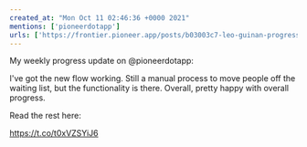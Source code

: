 ```yaml
---
created_at: "Mon Oct 11 02:46:36 +0000 2021"
mentions: ['pioneerdotapp']
urls: ['https://frontier.pioneer.app/posts/b03003c7-leo-guinan-progress-update-october-10th-2021']
---
```


My weekly progress update on @pioneerdotapp:

I've got the new flow working. Still a manual process to move people off the waiting list, but the functionality is there. Overall, pretty happy with overall progress.

Read the rest here:

 https://t.co/t0xVZSYiJ6